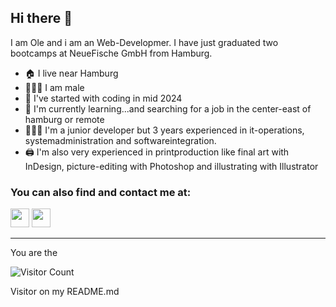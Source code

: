 ## Hi there 👋

I am Ole and i am an Web-Developmer. I have just graduated two bootcamps at NeueFische GmbH from Hamburg.
<!--
<img src="https://www.pngkit.com/png/detail/799-7998601_profile-placeholder-person-icon.png" width="100" >
-->
- 🏠 I live near Hamburg
- 🙋🏼‍♂️ I am male
- 🚀 I've started with coding in mid 2024
- 🌱 I'm currently learning...and searching for a job in the center-east of hamburg or remote
- 👨🏼‍💻 I'm a junior developer but 3 years experienced in it-operations, systemadministration and softwareintegration.
- 🖨️ I'm also very experienced in printproduction like final art with InDesign, picture-editing with Photoshop and illustrating with Illustrator
 
### You can also find and contact me at:

[<img src="https://upload.wikimedia.org/wikipedia/commons/e/e8/Linkedin-logo-blue-In-square-40px.png" width="30" height="30">](https://www.linkedin.com/in/ole-backhaus/)
[<img src="https://www.jobboardfinder.com/news/wp-content/uploads/2017/12/xing-icon.png" width="30" height="30">](https://www.xing.com/profile/Ole_Backhaus/web_profiles)

---
  
You are the  
  
![Visitor Count](https://profile-counter.glitch.me/OBackh/count.svg)
<!--Counter from: [https://visitor-badge.glitch.me/#docs](https://x.com/ryanlanciaux/status/1283755637126705152)-->
Visitor on my README.md
